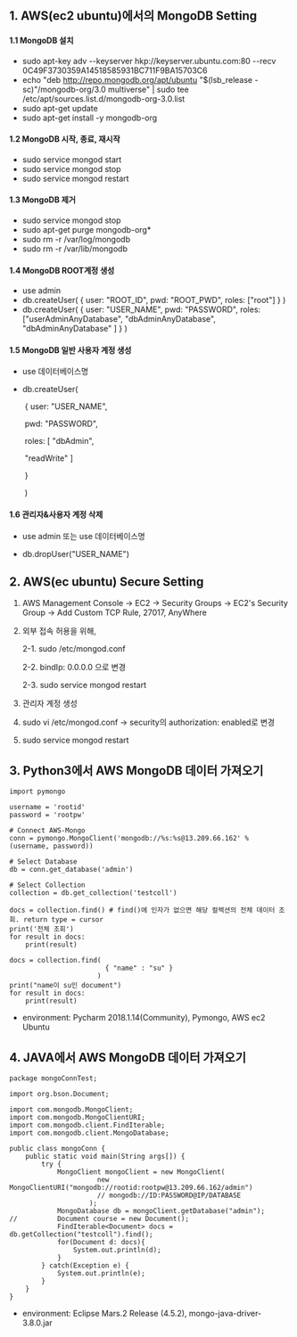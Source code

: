 ## 1. AWS(ec2 ubuntu)에서의 MongoDB Setting

#### 1.1 MongoDB 설치

- sudo apt-key adv --keyserver hkp://keyserver.ubuntu.com:80 --recv  0C49F3730359A14518585931BC711F9BA15703C6
- echo "deb <http://repo.mongodb.org/apt/ubuntu> "$(lsb_release -sc)"/mongodb-org/3.0 multiverse" | sudo tee /etc/apt/sources.list.d/mongodb-org-3.0.list
- sudo apt-get update
- sudo apt-get install -y mongodb-org

#### 1.2 MongoDB 시작, 종료, 재시작

- sudo service mongod start
- sudo service mongod stop
- sudo service mongod restart

#### 1.3 MongoDB 제거

- sudo service mongod stop
- sudo apt-get purge mongodb-org*
- sudo rm -r /var/log/mongodb
- sudo rm -r /var/lib/mongodb

#### 1.4 MongoDB ROOT계정 생성

- use admin
- db.createUser( 
                                { user: "ROOT_ID", 
                                  pwd: "ROOT_PWD", 
                                  roles: ["root"] 
                                  } 
                               )
- db.createUser(
                                { user: "USER_NAME",
                                   pwd: "PASSWORD",
                                   roles: ["userAdminAnyDatabase",
                                               "dbAdminAnyDatabase",
                                               "dbAdminAnyDatabase"
                                              ]
                                  }
                               )

#### 1.5 MongoDB 일반 사용자 계정 생성

- use 데이터베이스명

- db.createUser(

  ​                          { user: "USER_NAME",

  ​			     pwd: "PASSWORD",

  ​			     roles: [ "dbAdmin",

  ​					 "readWrite" ]

  ​			   }

  ​			  )

#### 1.6 관리자&사용자 계정 삭제

- use admin 또는 use 데이터베이스명

- db.dropUser("USER_NAME")

  

## 2. AWS(ec ubuntu) Secure Setting

1.  AWS Management Console -> EC2 -> Security Groups -> EC2's Security Group -> Add Custom TCP Rule, 27017, AnyWhere 

2. 외부 접속 허용을 위해, 

   2-1. sudo /etc/mongod.conf

   2-2. bindIp: 0.0.0.0 으로 변경

   2-3. sudo service mongod restart

3. 관리자 계정 생성

4. sudo vi /etc/mongod.conf -> security의 authorization: enabled로 변경

5. sudo service mongod restart



## 3. Python3에서 AWS MongoDB 데이터 가져오기

```
import pymongo

username = 'rootid'
password = 'rootpw'

# Connect AWS-Mongo
conn = pymongo.MongoClient('mongodb://%s:%s@13.209.66.162' % (username, password))

# Select Database
db = conn.get_database('admin')

# Select Collection
collection = db.get_collection('testcoll')

docs = collection.find() # find()에 인자가 없으면 해당 컬렉션의 전체 데이터 조회. return type = cursor
print('전체 조회')
for result in docs:
    print(result)

docs = collection.find(
                        { "name" : "su" }
                      )
print("name이 su인 document")
for result in docs:
    print(result)
```

- environment: Pycharm 2018.1.14(Community), Pymongo, AWS ec2 Ubuntu



## 4. JAVA에서 AWS MongoDB 데이터 가져오기

```
package mongoConnTest;

import org.bson.Document;

import com.mongodb.MongoClient;
import com.mongodb.MongoClientURI;
import com.mongodb.client.FindIterable;
import com.mongodb.client.MongoDatabase;

public class mongoConn {
	public static void main(String args[]) {
		try {		
			MongoClient mongoClient = new MongoClient(
					  new MongoClientURI("mongodb://rootid:rootpw@13.209.66.162/admin")
					  // mongodb://ID:PASSWORD@IP/DATABASE
					);
			MongoDatabase db = mongoClient.getDatabase("admin");
//			Document course = new Document();
			FindIterable<Document> docs = db.getCollection("testcoll").find();
			for(Document d: docs){
				System.out.println(d);
			}
		} catch(Exception e) {
			System.out.println(e);
		}
	}
}
```
- environment: Eclipse Mars.2 Release (4.5.2), mongo-java-driver-3.8.0.jar